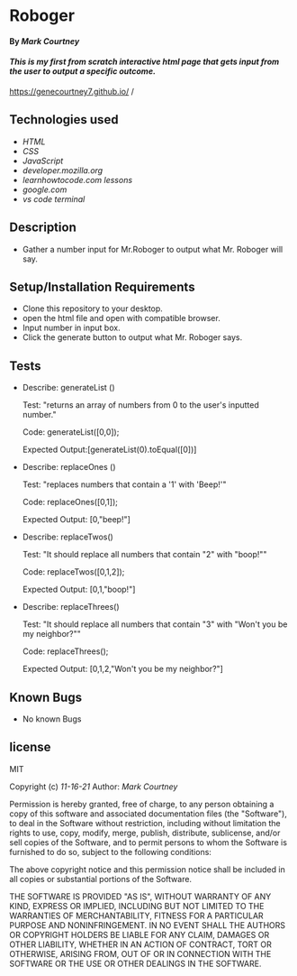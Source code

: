# Roboger
#### By _**Mark Courtney**_
#### _This is my first from scratch interactive html page that gets input from the user to output a specific outcome._
https://genecourtney7.github.io/ /
## Technologies used
* _HTML_
* _CSS_
* _JavaScript_
* _developer.mozilla.org_
* _learnhowtocode.com lessons_
* _google.com_
* _vs code terminal_
## Description
* Gather a number input for Mr.Roboger to output what Mr. Roboger will say.
## Setup/Installation Requirements
* Clone this repository to your desktop.
* open the html file and open with compatible browser. 
* Input number in input box.
* Click the generate button to output what Mr. Roboger says.
## Tests
* Describe: generateList ()

    Test: "returns an array of numbers from 0 to the user\'s inputted number."

    Code: generateList([0,0]);

    Expected Output:[generateList(0).toEqual([0])]

* Describe: replaceOnes ()
    
    Test: "replaces numbers that contain a '1' with 'Beep!'"

    Code: replaceOnes([0,1]);

    Expected Output: [0,"beep!"]

* Describe: replaceTwos()

    Test: "It should replace all numbers that contain "2" with "boop!""

    Code: replaceTwos([0,1,2]);

    Expected Output: [0,1,"boop!"]

* Describe: replaceThrees()

    Test: "It should replace all numbers that contain "3" with "Won't you be my neighbor?""

    Code: replaceThrees();

    Expected Output: [0,1,2,"Won't you be my neighbor?"]
    
## Known Bugs
* No known Bugs
## license  
MIT 

Copyright (c) _11-16-21_ Author: _Mark Courtney_

Permission is hereby granted, free of charge, to any person obtaining a copy
of this software and associated documentation files (the "Software"), to deal
in the Software without restriction, including without limitation the rights
to use, copy, modify, merge, publish, distribute, sublicense, and/or sell
copies of the Software, and to permit persons to whom the Software is
furnished to do so, subject to the following conditions:

The above copyright notice and this permission notice shall be included in all
copies or substantial portions of the Software.

THE SOFTWARE IS PROVIDED "AS IS", WITHOUT WARRANTY OF ANY KIND, EXPRESS OR
IMPLIED, INCLUDING BUT NOT LIMITED TO THE WARRANTIES OF MERCHANTABILITY,
FITNESS FOR A PARTICULAR PURPOSE AND NONINFRINGEMENT. IN NO EVENT SHALL THE
AUTHORS OR COPYRIGHT HOLDERS BE LIABLE FOR ANY CLAIM, DAMAGES OR OTHER
LIABILITY, WHETHER IN AN ACTION OF CONTRACT, TORT OR OTHERWISE, ARISING FROM,
OUT OF OR IN CONNECTION WITH THE SOFTWARE OR THE USE OR OTHER DEALINGS IN THE
SOFTWARE.
